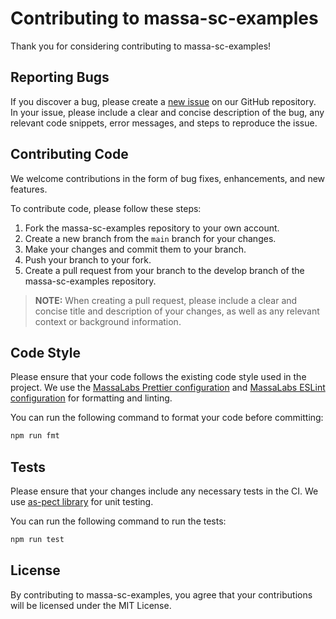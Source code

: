 # Contributing to massa-sc-examples
Thank you for considering contributing to massa-sc-examples!

## Reporting Bugs
If you discover a bug, please create a [new issue](https://github.com/massalabs/massa-sc-examples/issues/new?assignees=&labels=issue%3Abug&template=bug.md&title=) on our GitHub repository.
In your issue, please include a clear and concise description of the bug, any relevant code snippets, error messages, and steps to reproduce the issue.

## Contributing Code
We welcome contributions in the form of bug fixes, enhancements, and new features.

To contribute code, please follow these steps:

1. Fork the massa-sc-examples repository to your own account.
2. Create a new branch from the `main` branch for your changes.
3. Make your changes and commit them to your branch.
4. Push your branch to your fork.
5. Create a pull request from your branch to the develop branch of the massa-sc-examples repository.

> **NOTE:** When creating a pull request, please include a clear and concise title and description of your changes, as well as any relevant context or background information.

## Code Style
Please ensure that your code follows the existing code style used in the project.
We use the [MassaLabs Prettier configuration](https://github.com/massalabs/prettier-config-as) and [MassaLabs ESLint configuration](https://github.com/massalabs/eslint-config) for formatting and linting.

You can run the following command to format your code before committing:

```sh
npm run fmt
```

## Tests
Please ensure that your changes include any necessary tests in the CI.
We use [as-pect library](https://as-pect.gitbook.io/as-pect/) for unit testing.

You can run the following command to run the tests:

```sh
npm run test
```

## License
By contributing to massa-sc-examples, you agree that your contributions will be licensed under the MIT License.
